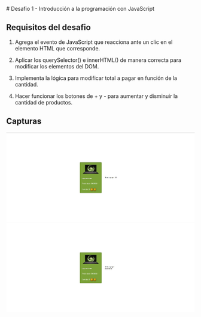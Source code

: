 ﻿
﻿# Desafio 1 - Introducción a la programación con JavaScript

 ## Requisitos del desafio

1. Agrega el evento de JavaScript que reacciona ante un clic en el elemento HTML que corresponde.

2. Aplicar los querySelector() e innerHTML() de manera correcta para modificar los elementos del DOM.

3. Implementa la lógica para modificar total a pagar en función de la cantidad.

4. Hacer funcionar los botones de + y - para aumentar y disminuir la cantidad de productos.


## Capturas
![Sin productos añadidos](https://github.com/Nicolas-Tolosa/modulo3-desafio1.github.io/blob/main/screenshot1.jpg)
![Con productos añadidos](https://github.com/Nicolas-Tolosa/modulo3-desafio1.github.io/blob/main/screenshot2.jpg)
